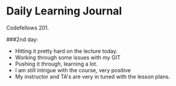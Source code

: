 # Daily Learning Journal

Codefellows 201.

###2nd day:
  - Hitting it pretty hard on the lecture today.
  - Working through some issues with my GIT
  - Pushing it through, learning a lot.
  - I am still intrigue with the course, very positive
  - My instructor and TA's are very in tuned with the lesson plans. 






